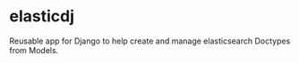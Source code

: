 elasticdj
=========

Reusable app for Django to help create and manage elasticsearch Doctypes from Models.
